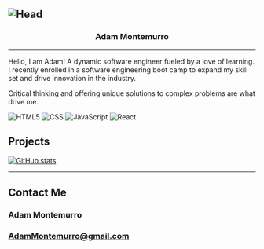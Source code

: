 ![Head](https://i.imgur.com/DbaPhMU.png)
---
### <div align="center"> Adam Montemurro </div>
---

 Hello, I am Adam! A dynamic software engineer fueled by a love of learning. I recently enrolled in a software engineering boot camp to expand my skill set and drive innovation in the industry. 

Critical thinking and offering unique solutions to complex problems are what drive me.

  ![HTML5](https://img.shields.io/badge/-HTML5-333333?style=flat&logo=HTML5)
  ![CSS](https://img.shields.io/badge/-CSS-333333?style=flat&logo=CSS3&logoColor=1572B6)
  ![JavaScript](https://img.shields.io/badge/-JavaScript-333333?style=flat&logo=javascript)
  ![React](https://img.shields.io/badge/-React-333333?style=flat&logo=react)


## Projects
[![GitHub stats](https://github-readme-stats.vercel.app/api?username=AdamMontemurro)](https://github.com/anuraghazra/github-readme-stats)



---
## Contact Me
### Adam Montemurro
### AdamMontemurro@gmail.com
